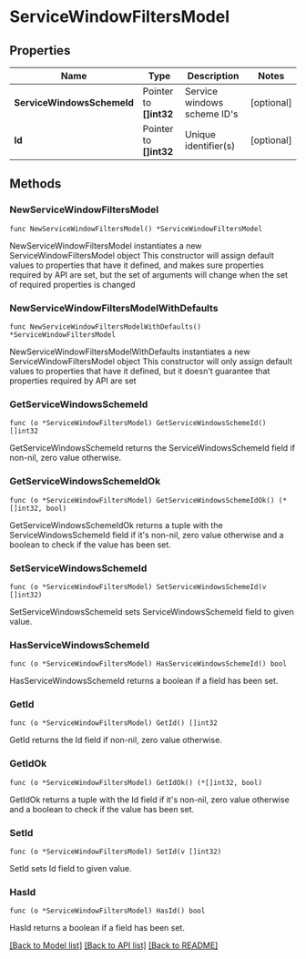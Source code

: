 # ServiceWindowFiltersModel

## Properties

Name | Type | Description | Notes
------------ | ------------- | ------------- | -------------
**ServiceWindowsSchemeId** | Pointer to **[]int32** | Service windows scheme ID&#39;s | [optional] 
**Id** | Pointer to **[]int32** | Unique identifier(s) | [optional] 

## Methods

### NewServiceWindowFiltersModel

`func NewServiceWindowFiltersModel() *ServiceWindowFiltersModel`

NewServiceWindowFiltersModel instantiates a new ServiceWindowFiltersModel object
This constructor will assign default values to properties that have it defined,
and makes sure properties required by API are set, but the set of arguments
will change when the set of required properties is changed

### NewServiceWindowFiltersModelWithDefaults

`func NewServiceWindowFiltersModelWithDefaults() *ServiceWindowFiltersModel`

NewServiceWindowFiltersModelWithDefaults instantiates a new ServiceWindowFiltersModel object
This constructor will only assign default values to properties that have it defined,
but it doesn't guarantee that properties required by API are set

### GetServiceWindowsSchemeId

`func (o *ServiceWindowFiltersModel) GetServiceWindowsSchemeId() []int32`

GetServiceWindowsSchemeId returns the ServiceWindowsSchemeId field if non-nil, zero value otherwise.

### GetServiceWindowsSchemeIdOk

`func (o *ServiceWindowFiltersModel) GetServiceWindowsSchemeIdOk() (*[]int32, bool)`

GetServiceWindowsSchemeIdOk returns a tuple with the ServiceWindowsSchemeId field if it's non-nil, zero value otherwise
and a boolean to check if the value has been set.

### SetServiceWindowsSchemeId

`func (o *ServiceWindowFiltersModel) SetServiceWindowsSchemeId(v []int32)`

SetServiceWindowsSchemeId sets ServiceWindowsSchemeId field to given value.

### HasServiceWindowsSchemeId

`func (o *ServiceWindowFiltersModel) HasServiceWindowsSchemeId() bool`

HasServiceWindowsSchemeId returns a boolean if a field has been set.

### GetId

`func (o *ServiceWindowFiltersModel) GetId() []int32`

GetId returns the Id field if non-nil, zero value otherwise.

### GetIdOk

`func (o *ServiceWindowFiltersModel) GetIdOk() (*[]int32, bool)`

GetIdOk returns a tuple with the Id field if it's non-nil, zero value otherwise
and a boolean to check if the value has been set.

### SetId

`func (o *ServiceWindowFiltersModel) SetId(v []int32)`

SetId sets Id field to given value.

### HasId

`func (o *ServiceWindowFiltersModel) HasId() bool`

HasId returns a boolean if a field has been set.


[[Back to Model list]](../README.md#documentation-for-models) [[Back to API list]](../README.md#documentation-for-api-endpoints) [[Back to README]](../README.md)


